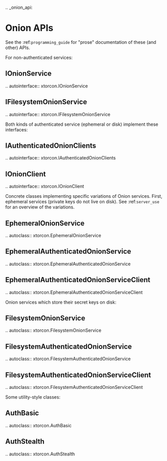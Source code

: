 .. _onion_api:

Onion APIs
==========

See the :ref:`programming_guide` for "prose" documentation of these
(and other) APIs.

For non-authenticated services:

IOnionService
-------------
.. autointerface:: xtorcon.IOnionService

IFilesystemOnionService
-----------------------
.. autointerface:: xtorcon.IFilesystemOnionService



Both kinds of authenticated service (ephemeral or disk) implement
these interfaces:

IAuthenticatedOnionClients
--------------------------
.. autointerface:: xtorcon.IAuthenticatedOnionClients

IOnionClient
------------
.. autointerface:: xtorcon.IOnionClient


Concrete classes implementing specific variations of Onion
services. First, ephemeral services (private keys do not live on
disk). See :ref:`server_use` for an overview of the variations.

EphemeralOnionService
---------------------
.. autoclass:: xtorcon.EphemeralOnionService

EphemeralAuthenticatedOnionService
----------------------------------
.. autoclass:: xtorcon.EphemeralAuthenticatedOnionService

EphemeralAuthenticatedOnionServiceClient
----------------------------------------
.. autoclass:: xtorcon.EphemeralAuthenticatedOnionServiceClient


Onion services which store their secret keys on disk:

FilesystemOnionService
----------------------
.. autoclass:: xtorcon.FilesystemOnionService

FilesystemAuthenticatedOnionService
-----------------------------------
.. autoclass:: xtorcon.FilesystemAuthenticatedOnionService

FilesystemAuthenticatedOnionServiceClient
-----------------------------------------
.. autoclass:: xtorcon.FilesystemAuthenticatedOnionServiceClient


Some utility-style classes:

AuthBasic
---------
.. autoclass:: xtorcon.AuthBasic

AuthStealth
-----------
.. autoclass:: xtorcon.AuthStealth

